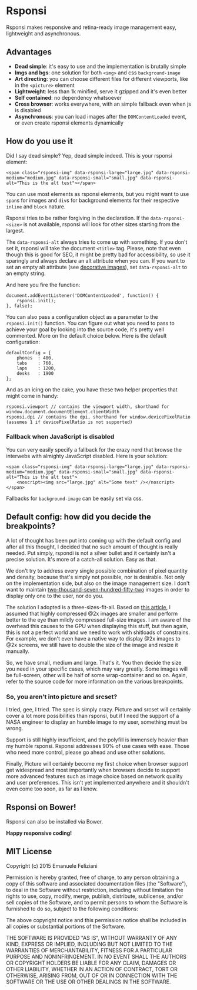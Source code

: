 # Rsponsi

Rsponsi makes responsive and retina-ready image management easy, lightweight and asynchronous.

## Advantages

- **Dead simple**: it's easy to use and the implementation is brutally simple
- **Imgs and bgs**: one solution for both `<img>` and css `background-image`
- **Art directing**: you can choose different files for different viewports, like in the `<picture>` element
- **Lightweight**: less than 1k minified, serve it gzipped and it's even better
- **Self contained**: no dependency whatsoever
- **Cross browser**: works everywhere, with an simple fallback even when js is disabled
- **Asynchronous**: you can load images after the `DOMContentLoaded` event, or even create rsponsi elements dynamically

## How do you use it

Did I say dead simple? Yep, dead simple indeed. This is your rsponsi element:

    <span class="rsponsi-img" data-rsponsi-large="large.jpg" data-rsponsi-medium="medium.jpg" data-rsponsi-small="small.jpg" data-rsponsi-alt="This is the alt test"></span>

You can use most elements as rsponsi elements, but you might want to use `span`s for images and `div`s for background elements for their respective `inline` and `block` nature.

Rsponsi tries to be rather forgiving in the declaration. If the `data-rsponsi-<size>` is not available, rsponsi will look for other sizes starting from the largest.

The `data-rsponsi-alt` always tries to come up with something. If you don't set it, rsponsi will take the document `<title>` tag. Please, note that even though this is good for SEO, it might be pretty bad for accessibility, so use it sparingly and always declare an alt attribute when you can. If you want to set an empty alt attribute (see [decorative images](http://en.wikipedia.org/wiki/Alt_attribute#Decorative_images "Decorative images and alt attributes on Wikipedia")), set `data-rsponsi-alt` to an empty string.

And here you fire the function: 

    document.addEventListener('DOMContentLoaded', function() {
    	rsponsi.init();
    }, false);

You can also pass a configuration object as a parameter to the `rsponsi.init()` function. You can figure out what you need to pass to achieve your goal by looking into the source code, it's pretty well commented. More on the default choice below. Here is the default configuration:

    defaultConfig = {
    	phones	: 480,
    	tabs	: 768,
    	laps	: 1200,
    	desks	: 1900
    };

And as an icing on the cake, you have these two helper properties that might come in handy:

    rsponsi.viewport // contains the viewport width, shorthand for window.document.documentElement.clientWidth
    rsponsi.dpi // contains the dpi, shorthand for window.devicePixelRatio (assumes 1 if devicePixelRatio is not supported)

### Fallback when JavaScript is disabled

You can very easily specify a fallback for the crazy nerd that browse the interwebs with almighty JavaScript disabled. Here is your solution:

    <span class="rsponsi-img" data-rsponsi-large="large.jpg" data-rsponsi-medium="medium.jpg" data-rsponsi-small="small.jpg" data-rsponsi-alt="This is the alt test">
    	<noscript><img src="large.jpg" alt="Some text" /></noscript>
    </span>

Fallbacks for `background-image` can be easily set via css.

## Default config: how did you decide the breakpoints?

A lot of thought has been put into coming up with the default config and after all this thought, I decided that no such amount of thought is really needed. Put simply, rspondi is not a silver bullet and it certainly isn't a precise solution. It's more of a catch-all solution. Easy as that.

We don't try to address every single possible combination of pixel quantity and density, because that's simply not possible, nor is desirable. Not only on the implementation side, but also on the image management size. I don't want to maintain [two-thousand-seven-hundred-fifty-two](http://www.oldielyrics.com/lyrics/rodriguez/heikkis_suburbia_bus_tour.html "2752 unscheduled stops") images in order to display only one to the user, nor do you.

The solution I adopted is a three-sizes-fit-all. Based on [this article](http://www.netvlies.nl/blog/design-interactie/retina-revolution "Retina revolution"), I assumed that highly compressed @2x images are smaller and perform better to the eye than mildly compressed full-size images. I am aware of the overhead this causes to the GPU when displaying this stuff, but then again, this is not a perfect world and we need to work with shitloads of constrains. For example, we don't even have a native way to display @2x images to @2x screens, we still have to double the size of the image and resize it manually.

So, we have small, medium and large. That's it. You then decide the size you need in your specific cases, which may vary greatly. Some images will be full-screen, other will be half of some wrap-container and so on. Again, refer to the source code for more information on the various breakpoints.

### So, you aren't into picture and srcset?

I tried, gee, I tried. The spec is simply crazy. Picture and srcset will certainly cover a lot more possibilities than rsponsi, but if I need the support of a NASA engineer to display an humble image to my user, something must be wrong.

Support is still highly insufficient, and the polyfill is immensely heavier than my humble rsponsi. Rsponsi addresses 90% of use cases with ease. Those who need more control, please go ahead and use other solutions.

Finally, Picture will certainly become my first choice when browser support get widespread and most importantly when browsers decide to support more advanced features such as image choice based on network quality and user preferences. This isn't yet implemented anywhere and it shouldn't even come too soon, as far as I know.

## Rsponsi on Bower!

Rsponsi can also be installed via Bower.

**Happy responsive coding!**

## MIT License

Copyright (c) 2015 Emanuele Feliziani

Permission is hereby granted, free of charge, to any person obtaining a copy of this software and associated documentation files (the "Software"), to deal in the Software without restriction, including without limitation the rights to use, copy, modify, merge, publish, distribute, sublicense, and/or sell copies of the Software, and to permit persons to whom the Software is furnished to do so, subject to the following conditions:

The above copyright notice and this permission notice shall be included in all copies or substantial portions of the Software.

THE SOFTWARE IS PROVIDED "AS IS", WITHOUT WARRANTY OF ANY KIND, EXPRESS OR IMPLIED, INCLUDING BUT NOT LIMITED TO THE WARRANTIES OF MERCHANTABILITY, FITNESS FOR A PARTICULAR PURPOSE AND NONINFRINGEMENT. IN NO EVENT SHALL THE AUTHORS OR COPYRIGHT HOLDERS BE LIABLE FOR ANY CLAIM, DAMAGES OR OTHER LIABILITY, WHETHER IN AN ACTION OF CONTRACT, TORT OR OTHERWISE, ARISING FROM, OUT OF OR IN CONNECTION WITH THE SOFTWARE OR THE USE OR OTHER DEALINGS IN THE SOFTWARE.